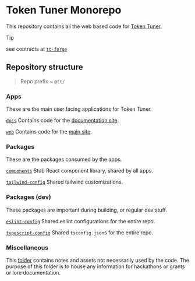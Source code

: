 # Token Tuner Monorepo

This repository contains all the web based code for [Token Tuner](https://tokentuner.xyz).

> [!TIP]
> see contracts at [`tt-forge`](https://github.com/thisispalash/tt-forge)

## Repository structure
> Repo prefix ~ `@tt/`

### Apps

These are the main user facing applications for Token Tuner.

[`docs`](./apps/docs/) Contains code for the [documentation site](https://docs.tokentuner.xyz).

[`web`](./apps/web/) Contains code for the [main site](https://tokentuner.xyz).

### Packages

These are the packages consumed by the apps.

[`components`](./packages/components/) Stub React component library, shared by all apps.

[`tailwind-config`](./packages/tailwind-config/) Shared tailwind customizations.

### Packages (dev)

These packages are important during building, or regular dev stuff.

[`eslint-config`](./packages/eslint-config/) Shared eslint configurations for the entire repo.

[`typescript-config`](./packages/typescript-config/) Shared `tsconfig.json`s for the entire repo.

### Miscellaneous

This [folder](./_misc/) contains notes and assets not necessarily used by the code. The purpose 
of this folder is to house any information for hackathons or grants or lore documentation.
